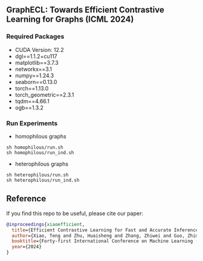 ## GraphECL: Towards Efficient Contrastive Learning for Graphs (ICML 2024)


### Required Packages

- CUDA Version: 12.2
- dgl==1.1.2+cu117
- matplotlib==3.7.3
- networkx==3.1
- numpy==1.24.3
- seaborn==0.13.0
- torch==1.13.0
- torch_geometric==2.3.1
- tqdm==4.66.1
- ogb==1.3.2



### Run Experiments
-  homophilous graphs 
```
sh homophilous/run.sh
sh homophilous/run_ind.sh
```


- heterophilous graphs 
```
sh heterophilous/run.sh
sh heterophilous/run_ind.sh
```

##  Reference

If you find this repo to be useful, please cite our paper:
```bibtex
@inproceedings{xiaoefficient,
  title={Efficient Contrastive Learning for Fast and Accurate Inference on Graphs},
  author={Xiao, Teng and Zhu, Huaisheng and Zhang, Zhiwei and Guo, Zhimeng and Aggarwal, Charu C and Wang, Suhang and Honavar, Vasant G},
  booktitle={Forty-first International Conference on Machine Learning (ICML)},
  year={2024}
}
